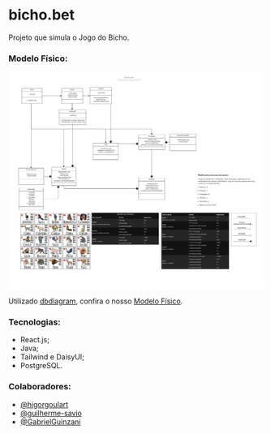 # bicho.bet

Projeto que simula o Jogo do Bicho.

### Modelo Físico:

<div>
    <img src="Classe UML.png" alt="Modelo Físico" style="heigh: 400px; width: 600px;">
</div>

Utilizado [dbdiagram](https://dbdiagram.io/), confira o nosso [Modelo Físico](https://dbdiagram.io/d/64cd327102bd1c4a5e43aa7a).

### Tecnologias:

- React.js;
- Java;
- Tailwind e DaisyUI;
- PostgreSQL.

### Colaboradores:

- [@higorgoulart](https://github.com/higorgoulart)
- [@guilherme-savio](https://github.com/guilherme-savio)
- [@GabrielGuinzani]([https://github.com/GabrielGuinzani])

